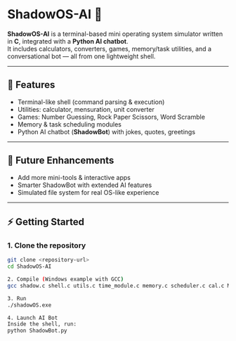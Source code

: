 # ShadowOS-AI 🚀

**ShadowOS-AI** is a terminal-based mini operating system simulator written in **C**, integrated with a **Python AI chatbot**.  
It includes calculators, converters, games, memory/task utilities, and a conversational bot — all from one lightweight shell.

---

## 🔹 Features
- Terminal-like shell (command parsing & execution)  
- Utilities: calculator, mensuration, unit converter  
- Games: Number Guessing, Rock Paper Scissors, Word Scramble  
- Memory & task scheduling modules  
- Python AI chatbot (**ShadowBot**) with jokes, quotes, greetings  

---

## 🚀 Future Enhancements
- Add more mini-tools & interactive apps
- Smarter ShadowBot with extended AI features
- Simulated file system for real OS-like experience

---

## ⚡ Getting Started

### 1. Clone the repository
```bash
git clone <repository-url>
cd ShadowOS-AI

2. Compile (Windows example with GCC)
gcc shadow.c shell.c utils.c time_module.c memory.c scheduler.c cal.c Mensuration.c Units.c games.c Number_Guess.c Rock_Paper_Sci.c Word_Scramble.c -o shadowOS.exe

3. Run
./shadowOS.exe

4. Launch AI Bot
Inside the shell, run:
python ShadowBot.py




